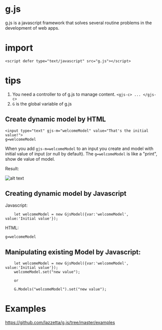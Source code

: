 # g.js
g.js is a javascript framework that solves several routine problems in the development of web apps.

# import

```
<script defer type="text/javascript" src="g.js"></script>
```

# tips

1) You need a controller to of g.js to manage content. ```<gjs-c> ... </gjs-c>```
2) ```G``` is the global variable of g.js

## Create dynamic model by HTML

```
<input type="text" gjs-m="welcomeModel" value="That's the initial value!">
g=welcomeModel
```

When you add ```gjs-m=welcomeModel``` to an input you create and model with initial value of input (or null by default).
The ```g=welcomeModel``` is like a "print", show de value of model.

Result:

![alt text](https://i.imgur.com/OYN2VJp.png)

## Creating dynamic model by Javascript

Javascript:

```
    let welcomeModel = new GjsModel({var:'welcomeModel', value:'Initial value'});
```

HTML:

```
g=welcomeModel
```

## Manipulating existing Model by Javascript:

```
    let welcomeModel = new GjsModel({var:'welcomeModel', value:'Initial value'});
    welcomeModel.set("new value");
    
    or 
    
    G.Models("welcomeModel").set("new value");
```

# Examples

https://github.com/Iazzetta/g.js/tree/master/examples